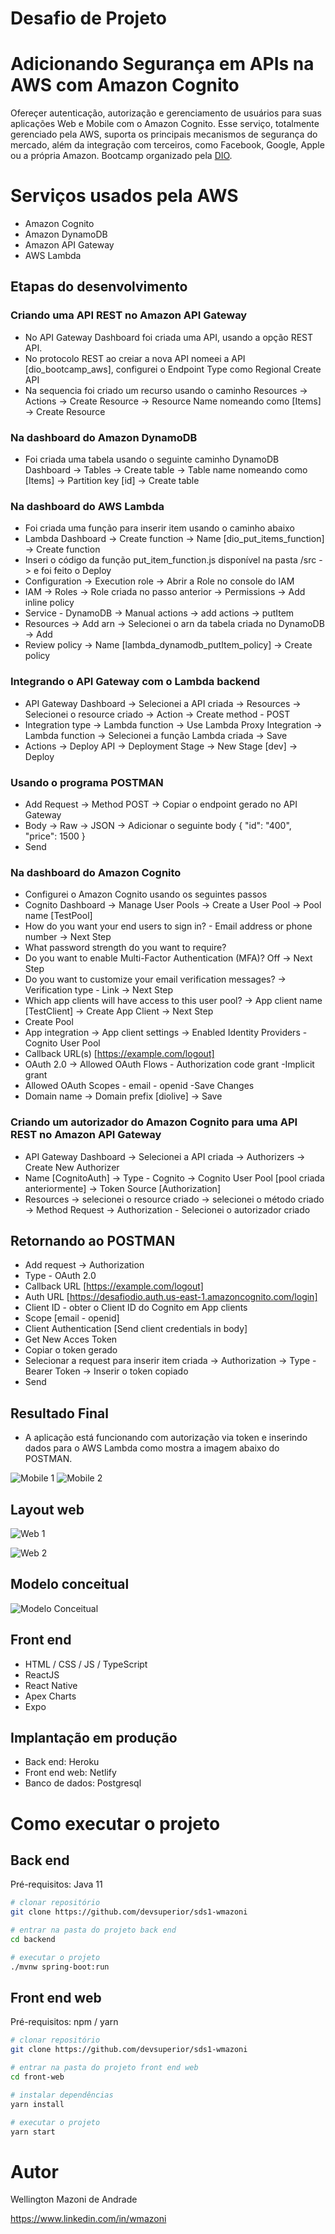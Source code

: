 # Desafio de Projeto

# Adicionando Segurança em APIs na AWS com Amazon Cognito

Ofereçer autenticação, autorização e gerenciamento de usuários para suas aplicações Web e Mobile com o Amazon Cognito. Esse serviço, totalmente gerenciado pela AWS, suporta os principais mecanismos de segurança do mercado, além da integração com terceiros, como Facebook, Google, Apple ou a própria Amazon. Bootcamp organizado pela [DIO](https://web.dio.me "Site da DIO").

# Serviços usados pela AWS
- Amazon Cognito
- Amazon DynamoDB
- Amazon API Gateway
- AWS Lambda

## Etapas do desenvolvimento
### Criando uma API REST no Amazon API Gateway

  - No API Gateway Dashboard foi criada uma API, usando a opção REST API.
  - No protocolo REST ao creiar a nova API nomeei a API [dio_bootcamp_aws], configurei o Endpoint Type como Regional Create API
  - Na sequencia foi criado um recurso usando o caminho Resources -> Actions -> Create Resource -> Resource Name nomeando como [Items] -> Create Resource
  
### Na dashboard do Amazon DynamoDB

  - Foi criada uma tabela usando o seguinte caminho DynamoDB Dashboard -> Tables -> Create table -> Table name nomeando como [Items] -> Partition key [id] -> Create table
  
### Na dashboard do AWS Lambda

  - Foi criada uma função para inserir item usando o caminho abaixo
  - Lambda Dashboard -> Create function -> Name [dio_put_items_function] -> Create function
  - Inseri o código da função put_item_function.js disponível na pasta /src -> e foi feito o Deploy
  - Configuration -> Execution role -> Abrir a Role no console do IAM
  - IAM -> Roles -> Role criada no passo anterior -> Permissions -> Add inline policy
  - Service - DynamoDB -> Manual actions -> add actions -> putItem
  - Resources -> Add arn -> Selecionei o arn da tabela criada no DynamoDB -> Add
  - Review policy -> Name [lambda_dynamodb_putItem_policy] -> Create policy
  
### Integrando o API Gateway com o Lambda backend

  - API Gateway Dashboard -> Selecionei a API criada -> Resources -> Selecionei o resource criado -> Action -> Create method - POST
  - Integration type -> Lambda function -> Use Lambda Proxy Integration -> Lambda function -> Selecionei a função Lambda criada -> Save
  - Actions -> Deploy API -> Deployment Stage -> New Stage [dev] -> Deploy
  
### Usando o programa POSTMAN

  - Add Request -> Method POST -> Copiar o endpoint gerado no API Gateway
  - Body -> Raw -> JSON -> Adicionar o seguinte body
{
  "id": "400",
  "price": 1500
}
  - Send
  
### Na dashboard do Amazon Cognito

  - Configurei o Amazon Cognito usando os seguintes passos
  - Cognito Dashboard -> Manage User Pools -> Create a User Pool -> Pool name [TestPool]
  - How do you want your end users to sign in? - Email address or phone number -> Next Step
  - What password strength do you want to require?
  - Do you want to enable Multi-Factor Authentication (MFA)? Off -> Next Step
  - Do you want to customize your email verification messages? -> Verification type - Link -> Next Step
  - Which app clients will have access to this user pool? -> App client name [TestClient] -> Create App Client -> Next Step
  - Create Pool
  - App integration -> App client settings -> Enabled Identity Providers - Cognito User Pool
  - Callback URL(s) [https://example.com/logout]
  - OAuth 2.0 -> Allowed OAuth Flows - Authorization code grant -Implicit grant
  - Allowed OAuth Scopes - email - openid
  -Save Changes
  - Domain name -> Domain prefix [diolive] -> Save
  
### Criando um autorizador do Amazon Cognito para uma API REST no Amazon API Gateway

  - API Gateway Dashboard -> Selecionei a API criada -> Authorizers -> Create New Authorizer
  - Name [CognitoAuth] -> Type - Cognito -> Cognito User Pool [pool criada anteriormente] -> Token Source [Authorization]
  - Resources -> selecionei o resource criado -> selecionei o método criado -> Method Request -> Authorization - Selecionei o autorizador criado
  
## Retornando ao POSTMAN

  - Add request -> Authorization
  - Type - OAuth 2.0
  - Callback URL [https://example.com/logout]
  - Auth URL [https://desafiodio.auth.us-east-1.amazoncognito.com/login]
  - Client ID - obter o Client ID do Cognito em App clients
  - Scope [email - openid]
  - Client Authentication [Send client credentials in body]
  - Get New Acces Token
  - Copiar o token gerado
  - Selecionar a request para inserir item criada -> Authorization -> Type - Bearer Token -> Inserir o token copiado
  - Send
  
## Resultado Final

  - A aplicação está funcionando com autorização via token e inserindo dados para o AWS Lambda como mostra a imagem abaixo do POSTMAN.
  
  
![Mobile 1](https://github.com/acenelio/assets/raw/main/sds1/mobile1.png) ![Mobile 2](https://github.com/acenelio/assets/raw/main/sds1/mobile2.png)

## Layout web
![Web 1](https://github.com/acenelio/assets/raw/main/sds1/web1.png)

![Web 2](https://github.com/acenelio/assets/raw/main/sds1/web2.png)

## Modelo conceitual
![Modelo Conceitual](https://github.com/acenelio/assets/raw/main/sds1/modelo-conceitual.png)

## Front end
- HTML / CSS / JS / TypeScript
- ReactJS
- React Native
- Apex Charts
- Expo
## Implantação em produção
- Back end: Heroku
- Front end web: Netlify
- Banco de dados: Postgresql

# Como executar o projeto

## Back end
Pré-requisitos: Java 11

```bash
# clonar repositório
git clone https://github.com/devsuperior/sds1-wmazoni

# entrar na pasta do projeto back end
cd backend

# executar o projeto
./mvnw spring-boot:run
```

## Front end web
Pré-requisitos: npm / yarn

```bash
# clonar repositório
git clone https://github.com/devsuperior/sds1-wmazoni

# entrar na pasta do projeto front end web
cd front-web

# instalar dependências
yarn install

# executar o projeto
yarn start
```

# Autor

Wellington Mazoni de Andrade

https://www.linkedin.com/in/wmazoni

